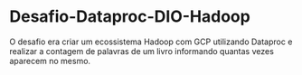 # Desafio-Dataproc-DIO-Hadoop

O desafio era criar um ecossistema Hadoop com GCP utilizando Dataproc e realizar a contagem de palavras de um livro informando quantas vezes aparecem no mesmo.


